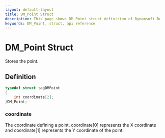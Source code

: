 ```yaml
---
layout: default-layout
title: DM_Point Struct
description: This page shows DM_Point struct definition of Dynamsoft Document Normalizer SDK C Edition.
keywords: DM_Point, struct, api reference
---
```


# DM_Point Struct

Stores the point.

## Definition

```c
typedef struct tagDMPoint
{
    int coordinate[2];
}DM_Point;
```

### coordinate

The coordinate defining a point. coordinate\[0\] represents the X coordinate and coordinate\[1\] represents the Y coordinate of the point.
